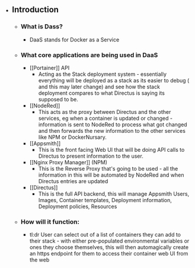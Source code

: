 - ## Introduction
	- ### What is Dass?
		- DaaS stands for Docker as a Service
	- ### What core applications are being used in DaaS
		- [[Portainer]] API
			- Acting as the Stack deployment system - essentially everything will be deployed as a stack as its easier to debug ( and this may later change) and see how the stack deployment compares to what Directus is saying its supposed to be.
		- [[NodeRed]]
			- This acts as the proxy between Directus and the other services, eg when a container is updated or changed - information is sent to NodeRed to process what got changed and then forwards the new information to the other services like NPM or DockerNursary.
		- [[Appsmith]]
			- This is the front facing Web UI that will be doing API calls to Directus to present information to the user.
		- [[Nginx Proxy Manager]] (NPM)
			- This is the Reverse Proxy that's going to be used - all the information in this will be automated by NodeRed and when Directus entries are updated
		- [[Directus]]
			- This is the full API backend, this will manage Appsmith Users, Images, Container templates,  Deployment information, Deployment policies, Resources
	- ### How will it function:
		- tl:dr User can select out of a list of containers they can add to their stack - with either pre-populated environmental variables or ones they choose themselves, this will then automagically create an https endpoint for them to access their container web UI from the web